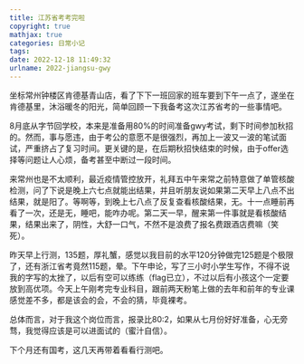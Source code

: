 ```yaml
---
title: 江苏省考考完啦
copyright: true
mathjax: true
categories: 日常小记
tags: 
date: 2022-12-18 11:49:32
urlname: 2022-jiangsu-gwy
---
```


坐标常州钟楼区肯德基青山店，看了下下一班回家的班车要到下午一点了，遂坐在肯德基里，沐浴暖冬的阳光，简单回顾一下我备考这次江苏省考的一些事情吧。

<!--more-->

8月底从字节回学校，本来是准备用80%的时间准备gwy考试，剩下时间参加秋招的。然而，事与愿违，由于考公的意愿不是很强烈，再加上一波又一波的笔试面试，严重挤占了复习时间。更关键的是，在后期秋招快结束的时候，由于offer选择等问题让人心烦，备考甚至中断过一段时间。

来常州也是不太顺利，最近疫情管控放开，礼拜五中午来常之前特意做了单管核酸检测，问了下说是晚上六七点就能出结果，并且听朋友说如果第二天早上八点不出结果，就是阳了。等啊等，到晚上七八点了反复查看核酸结果，无。十一点睡前再看了一次，还是无，睡吧，能咋办呢。第二天一早，醒来第一件事就是看核酸结果，结果出来了，阴性，大舒一口气，不然不是浪费了报名费跟酒店费嘛（笑死）。

昨天早上行测，135题，厚礼蟹，感觉以我目前的水平120分钟做完125题是个极限了，还有浙江省考竟然115题，晕。下午申论，写了三小时小学生写作，不得不说我的字写的太挫了，以后有空可以练练（flag已立），不过以后有小孩这个一定要放到高优项。今天上午刚考完专业科目，跟前两天粉笔上做的去年和前年的专业课感觉差不多，都是该会的会，不会的猜，毕竟裸考。

总体而言，对于我这个岗位而言，报录比80:2，如果从七月份好好准备，心无旁骛，我觉得应该是可以进面试的（蜜汁自信）。

下个月还有国考，这几天再带着看看行测吧。

